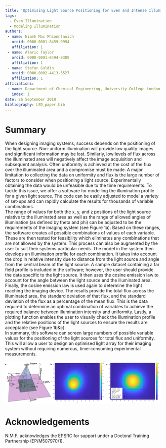 ```yaml
---
title: 'Optimising Light Source Positioning for Even and Intense Illumination'
tags:
  - Even Illumination
  - Modeling Illumination
authors:
 - name: Niamh Mac Fhionnlaoich 
   orcid: 0000-0001-8459-9994
   affiliation: 1
 - name: Alaric Taylor
   orcid: 0000-0001-6494-8309
   affiliation: 1
 - name: Stefan Guldin
   orcid: 0000-0002-4413-5527
   affiliation: 1
affiliations:
 - name: Department of Chemical Engineering, University College London, Torrington Place, London WC1E 7JE, U.K.
   index: 1
date: 26 September 2018
bibliography: LED_paper.bib
---
```


# Summary

When designing imaging systems, success depends on the positioning of the light source.  Non-uniform illumination will provide low quality images and significant information may be lost.  Similarly, low levels of flux across the illuminated area will negatively affect the image acquisition and subsequent analysis.  Often uniformity is achieved at the cost of the flux over the illuminated area and a compromise must be made.  A major limitation to collecting the data on uniformity and flux is the large number of factors to consider when positioning a light source.  Experimentally obtaining the data would be unfeasible due to the time requirements.  To tackle this issue, we offer a software for modelling the illumination profile for a given light source.  The code can be easily adjusted to model a variety of set-ups and can rapidly calculate the results for thousands of variable combinations.  
The range of values for both the x, y, and z positions of the light source relative to the illuminated area as well as the range of allowed angles of illumination (as defined by theta and phi) can be adjusted to be the requirements of the imaging system (see Figure 1a).  Based on these ranges, the software creates all possible combinations of values of each variable.  These are then tested for feasibility which eliminates any combinations that are not allowed by the system.  This process can also be augmented by the user to suit their systems particular needs.  The model in the system then develops an illumination profile for each combination.  It takes into account the drop in relative intensity due to distance from the light source and angle from the central beam of the light source.  A sample dataset containing a far field profile is included in the software; however, the user should provide the data specific to the light source.  It then uses the cosine emission law to account for the angle between the light source and the illuminated area.  Finally, the cosine emission law is used again to determine the light reaching the imaging device.  The results provide the total flux across the illuminated area, the standard deviation of that flux, and the standard deviation of the flux as a percentage of the mean flux.  This is the data required to determine an optimal combination of variables to achieve the required balance between illumination intensity and uniformity.  Lastly, a plotting function enables the user to visually check the illumination profile and the relative positions of the light sources to ensure the results are acceptable (see Figure 1b&c).    
 In summary, this software can screen large numbers of possible variable values for the positioning of the light sources for total flux and uniformity.  This will allow a user to design an optimised light array for their imaging system without requiring numerous, time-consuming experimental measurements.  


![](Figure1.png)

# Acknowledgements

N.M.F. acknowledges the EPSRC for support under a Doctoral Training Partnership (EP/M507970/1).
